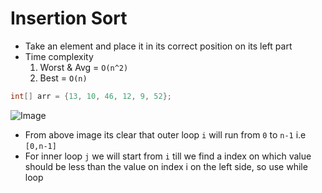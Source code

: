 # Insertion Sort

- Take an element and place it in its correct position on its left part
- Time complexity
  1. Worst & Avg = `O(n^2)`
  2. Best = `O(n)`

```java
int[] arr = {13, 10, 46, 12, 9, 52};
```
![Image](https://github.com/ssm0801/DSA-using-Java/blob/master/Sorting/Insertion/insertion.jpg)

- From above image its clear that outer loop `i` will run from `0` to `n-1` i.e `[0,n-1]`
- For inner loop `j` we will start from `i` till we find a index on which value should be less than the value on index i on the left side, so use while loop
